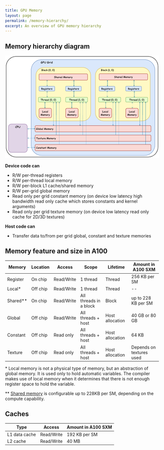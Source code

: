 ```yaml
---
title: GPU Memory
layout: page
permalink: /memory-hierarchy/
excerpt: An overview of GPU memory hierarchy
---
```


## Memory hierarchy diagram

<a href = "/images/memory_hierarchy.png">
  <img src= "/images/memory_hierarchy.png" text="vector flops trace">
</a>

__Device code can__
- R/W per-thread registers
- R/W per-thread local memory
- R/W per-block L1 cache/shared memory
- R/W per-grid global memory
- Read only per grid constant memory (on device low latency high bandwidth read only cache which stores constants and kernel arguments)
- Read only per grid texture memory (on device low latency read only cache for 2D/3D textures)

__Host code can__
- Transfer data to/from per grid global, constant and texture memories


## Memory feature and size in A100

| Memory   | Location | Access | Scope | Lifetime | Amount in A100 SXM |
| -------- | -------- |------- | ----- | -------- | ------------------ |
| Register | On chip  | Read/Write | 1 thread | Thread | 256 KB per SM |
| Local\*    | Off chip | Read/Write | 1 thread | Thread | -- |
| Shared\*\* | On chip  | Read/Write | All threads in a block | Block | up to 228 KB per SM |
| Global   | Off chip | Read/Write | All threads + host | Host allocation | 40 GB or 80 GB |
| Constant | Off chip | Read only  | All threads + host | Host allocation | 64 KB |
| Texture  | Off chip | Read only  | All threads + host | Host allocation | Depends on textures used

\* Local memory is not a physical type of memory, but an abstraction of global memory. It is used
only to hold automatic variables. The compiler makes use of local memory when it determines that
there is not enough register space to hold the variable.

\*\* [Shared
  memory](https://docs.nvidia.com/cuda/cuda-c-programming-guide/index.html#shared-memory-8-x) is
  configurable up to 228KB per SM, depending on the compute capability.

## Caches

| Type | Access | Amount in A100 SXM |
| ---- | ------ | ------------------ |
| L1 data cache | Read/Write  | 192 KB per SM |
| L2 cache      | Read/Write  | 40 MB         |

